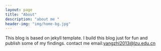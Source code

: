 ```yaml
---
layout: page
title: "About"
description: "about me "
header-img: "img/home-bg.jpg"
---
```


This blog is based on jekyll template. I build this blog just for fun and publish some of my findings.
contact me
email:yangzhl2013@lzu.edu.cn
	